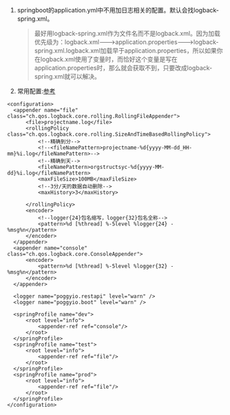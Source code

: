 
1. springboot的application.yml中不用加日志相关的配置。默认会找logback-spring.xml。
    > 最好用logback-spring.xml作为文件名而不是logback.xml。因为加载优先级为：logback.xml--->application.properties--->logback-spring.xml.logback.xml加载早于application.properties，所以如果你在logback.xml使用了变量时，而恰好这个变量是写在application.properties时，那么就会获取不到，只要改成logback-spring.xml就可以解决。    
1. 常用配置:[参考](https://segmentfault.com/a/1190000008315137#articleHeader9)      
  ```
  <configuration>
    <appender name="file" class="ch.qos.logback.core.rolling.RollingFileAppender">
        <file>projectname.log</file>
        <rollingPolicy class="ch.qos.logback.core.rolling.SizeAndTimeBasedRollingPolicy">
            <!--精确到分-->
            <!--<fileNamePattern>projectname-%d{yyyy-MM-dd_HH-mm}%i.log</fileNamePattern>-->
            <!--精确到天-->
            <fileNamePattern>orgstructsyc-%d{yyyy-MM-dd}%i.log</fileNamePattern>
            <maxFileSize>100MB</maxFileSize>
            <!--3分/天的数据自动删除-->
            <maxHistory>3</maxHistory>
            
        </rollingPolicy>
        <encoder>
            <!--logger{24}包名缩写，logger{32}包名全称-->
            <pattern>%d [%thread] %-5level %logger{24} - %msg%n</pattern>
        </encoder>
    </appender>
    <appender name="console" class="ch.qos.logback.core.ConsoleAppender">
        <encoder>
            <pattern>%d [%thread] %-5level %logger{32} - %msg%n</pattern>
        </encoder>
    </appender>

    <logger name="poggyio.restapi" level="warn" />
    <logger name="poggyio.boot" level="warn" />
    
    <springProfile name="dev">
        <root level="info">
            <appender-ref ref="console"/>
        </root>
    </springProfile>
    <springProfile name="test">
        <root level="info">
            <appender-ref ref="file"/>
        </root>
    </springProfile>
    <springProfile name="prod">
        <root level="info">
            <appender-ref ref="file"/>
        </root>
    </springProfile>
</configuration>
  ```
